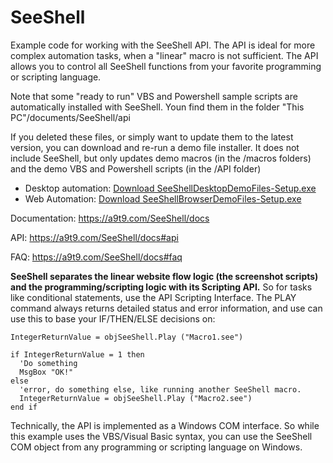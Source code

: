 # SeeShell
Example code for working with the SeeShell API. The API is ideal for more complex automation tasks, when a "linear" macro is not sufficient. The API allows you to control all SeeShell functions from your favorite programming or scripting language. 

Note that some "ready to run" VBS and Powershell sample scripts are automatically installed with SeeShell. Youn find them in the folder "This PC"/documents/SeeShell/api

If you deleted these files, or simply want to update them to the latest version, you can download and re-run a demo file installer. It does not include SeeShell, but only updates demo macros (in the /macros folders) and the demo VBS and Powershell scripts (in the /API folder)

-  Desktop automation: [Download SeeShellDesktopDemoFiles-Setup.exe](http://download.a9t9.com/SeeShell/SeeShellDesktopDemoFiles-Setup.exe)
-  Web Automation: [Download SeeShellBrowserDemoFiles-Setup.exe](http://download.a9t9.com/SeeShell/SeeShellBrowserDemoFiles-Setup.exe)

Documentation: https://a9t9.com/SeeShell/docs

API:  https://a9t9.com/SeeShell/docs#api

FAQ: https://a9t9.com/SeeShell/docs#faq

**SeeShell separates the linear website flow logic (the screenshot scripts) and the programming/scripting logic with its Scripting API.** So for tasks like conditional statements, use the API Scripting Interface. The PLAY command always returns detailed status and error information, and use can use this to base your IF/THEN/ELSE decisions on:

~~~~
IntegerReturnValue = objSeeShell.Play ("Macro1.see")

if IntegerReturnValue = 1 then
  'Do something
  MsgBox "OK!"
else
  'error, do something else, like running another SeeShell macro.
  IntegerReturnValue = objSeeShell.Play ("Macro2.see")
end if
~~~~

Technically, the API is implemented as a Windows COM interface. So while this example uses the VBS/Visual Basic syntax,  you can use the SeeShell COM object from any programming or scripting language on Windows.

